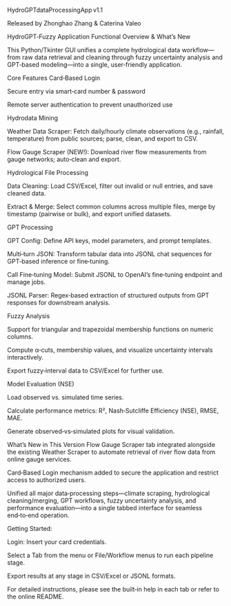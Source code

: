 HydroGPTdataProcessingApp v1.1

Released by Zhonghao Zhang & Caterina Valeo

HydroGPT‑Fuzzy Application
Functional Overview & What’s New

This Python/Tkinter GUI unifies a complete hydrological data workflow—from raw data retrieval and cleaning through fuzzy uncertainty analysis and GPT‑based modeling—into a single, user‑friendly application.

Core Features
Card‑Based Login

Secure entry via smart‑card number & password

Remote server authentication to prevent unauthorized use

Hydrodata Mining

Weather Data Scraper: Fetch daily/hourly climate observations (e.g., rainfall, temperature) from public sources; parse, clean, and export to CSV.

Flow Gauge Scraper (NEW!): Download river flow measurements from gauge networks; auto‑clean and export.

Hydrological File Processing

Data Cleaning: Load CSV/Excel, filter out invalid or null entries, and save cleaned data.

Extract & Merge: Select common columns across multiple files, merge by timestamp (pairwise or bulk), and export unified datasets.

GPT Processing

GPT Config: Define API keys, model parameters, and prompt templates.

Multi‑turn JSON: Transform tabular data into JSONL chat sequences for GPT‑based inference or fine‑tuning.

Call Fine‑tuning Model: Submit JSONL to OpenAI’s fine‑tuning endpoint and manage jobs.

JSONL Parser: Regex‑based extraction of structured outputs from GPT responses for downstream analysis.

Fuzzy Analysis

Support for triangular and trapezoidal membership functions on numeric columns.

Compute α‑cuts, membership values, and visualize uncertainty intervals interactively.

Export fuzzy‑interval data to CSV/Excel for further use.

Model Evaluation (NSE)

Load observed vs. simulated time series.

Calculate performance metrics: R², Nash‑Sutcliffe Efficiency (NSE), RMSE, MAE.

Generate observed‑vs‑simulated plots for visual validation.

What’s New in This Version
Flow Gauge Scraper tab integrated alongside the existing Weather Scraper to automate retrieval of river flow data from online gauge services.

Card‑Based Login mechanism added to secure the application and restrict access to authorized users.

Unified all major data‑processing steps—climate scraping, hydrological cleaning/merging, GPT workflows, fuzzy uncertainty analysis, and performance evaluation—into a single tabbed interface for seamless end‑to‑end operation.

Getting Started:

Login: Insert your card credentials.

Select a Tab from the menu or File/Workflow menus to run each pipeline stage.

Export results at any stage in CSV/Excel or JSONL formats.

For detailed instructions, please see the built‑in help in each tab or refer to the online README.
